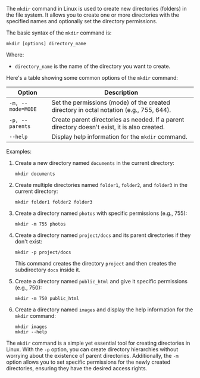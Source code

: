 The `mkdir` command in Linux is used to create new directories (folders) in the file system. It allows you to create one or more directories with the specified names and optionally set the directory permissions.

The basic syntax of the `mkdir` command is:

```
mkdir [options] directory_name
```

Where:
- `directory_name` is the name of the directory you want to create.

Here's a table showing some common options of the `mkdir` command:

| Option       | Description                                                                                |
|--------------|--------------------------------------------------------------------------------------------|
| `-m, --mode=MODE` | Set the permissions (mode) of the created directory in octal notation (e.g., 755, 644).  |
| `-p, --parents` | Create parent directories as needed. If a parent directory doesn't exist, it is also created. |
| `--help`     | Display help information for the `mkdir` command.                                          |

Examples:

1. Create a new directory named `documents` in the current directory:
   ```
   mkdir documents
   ```

2. Create multiple directories named `folder1`, `folder2`, and `folder3` in the current directory:
   ```
   mkdir folder1 folder2 folder3
   ```

3. Create a directory named `photos` with specific permissions (e.g., 755):
   ```
   mkdir -m 755 photos
   ```

4. Create a directory named `project/docs` and its parent directories if they don't exist:
   ```
   mkdir -p project/docs
   ```
   This command creates the directory `project` and then creates the subdirectory `docs` inside it.

5. Create a directory named `public_html` and give it specific permissions (e.g., 750):
   ```
   mkdir -m 750 public_html
   ```

6. Create a directory named `images` and display the help information for the `mkdir` command:
   ```
   mkdir images
   mkdir --help
   ```

The `mkdir` command is a simple yet essential tool for creating directories in Linux. With the `-p` option, you can create directory hierarchies without worrying about the existence of parent directories. Additionally, the `-m` option allows you to set specific permissions for the newly created directories, ensuring they have the desired access rights.
